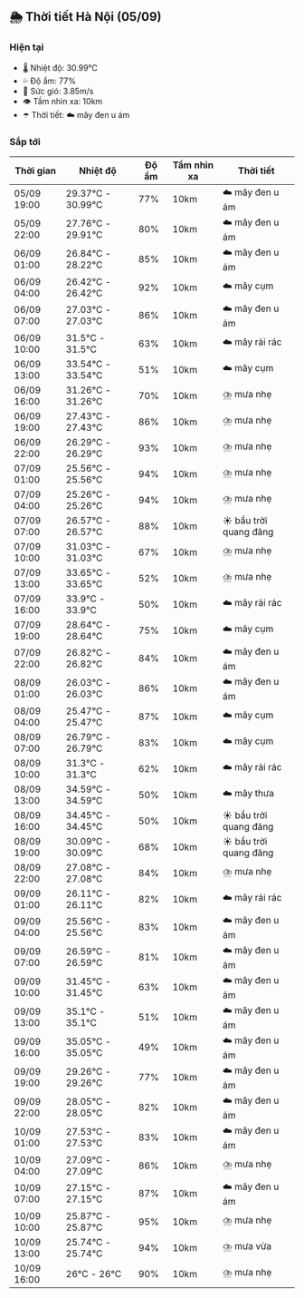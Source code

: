 ## 🌦️ Thời tiết Hà Nội (05/09)

### Hiện tại

- 🌡️ Nhiệt độ: 30.99℃
- 💦 Độ ẩm: 77%
- 💨 Sức gió: 3.85m/s
- 👁️ Tầm nhìn xa: 10km
- ☂️ Thời tiết: ☁️ mây đen u ám

### Sắp tới

| Thời gian | Nhiệt độ | Độ ẩm | Tầm nhìn xa | Thời tiết |
| --- | --- | --- | --- | --- |
| 05/09 19:00 | 29.37℃ - 30.99℃ | 77% | 10km | ☁️ mây đen u ám |
| 05/09 22:00 | 27.76℃ - 29.91℃ | 80% | 10km | ☁️ mây đen u ám |
| 06/09 01:00 | 26.84℃ - 28.22℃ | 85% | 10km | ☁️ mây đen u ám |
| 06/09 04:00 | 26.42℃ - 26.42℃ | 92% | 10km | ☁️ mây cụm |
| 06/09 07:00 | 27.03℃ - 27.03℃ | 86% | 10km | ☁️ mây đen u ám |
| 06/09 10:00 | 31.5℃ - 31.5℃ | 63% | 10km | ☁️ mây rải rác |
| 06/09 13:00 | 33.54℃ - 33.54℃ | 51% | 10km | ☁️ mây cụm |
| 06/09 16:00 | 31.26℃ - 31.26℃ | 70% | 10km | ⛈️ mưa nhẹ |
| 06/09 19:00 | 27.43℃ - 27.43℃ | 86% | 10km | ⛈️ mưa nhẹ |
| 06/09 22:00 | 26.29℃ - 26.29℃ | 93% | 10km | ⛈️ mưa nhẹ |
| 07/09 01:00 | 25.56℃ - 25.56℃ | 94% | 10km | ⛈️ mưa nhẹ |
| 07/09 04:00 | 25.26℃ - 25.26℃ | 94% | 10km | ⛈️ mưa nhẹ |
| 07/09 07:00 | 26.57℃ - 26.57℃ | 88% | 10km | ☀️ bầu trời quang đãng |
| 07/09 10:00 | 31.03℃ - 31.03℃ | 67% | 10km | ⛈️ mưa nhẹ |
| 07/09 13:00 | 33.65℃ - 33.65℃ | 52% | 10km | ⛈️ mưa nhẹ |
| 07/09 16:00 | 33.9℃ - 33.9℃ | 50% | 10km | ☁️ mây rải rác |
| 07/09 19:00 | 28.64℃ - 28.64℃ | 75% | 10km | ☁️ mây cụm |
| 07/09 22:00 | 26.82℃ - 26.82℃ | 84% | 10km | ☁️ mây đen u ám |
| 08/09 01:00 | 26.03℃ - 26.03℃ | 86% | 10km | ☁️ mây đen u ám |
| 08/09 04:00 | 25.47℃ - 25.47℃ | 87% | 10km | ☁️ mây cụm |
| 08/09 07:00 | 26.79℃ - 26.79℃ | 83% | 10km | ☁️ mây cụm |
| 08/09 10:00 | 31.3℃ - 31.3℃ | 62% | 10km | ☁️ mây rải rác |
| 08/09 13:00 | 34.59℃ - 34.59℃ | 50% | 10km | ☁️ mây thưa |
| 08/09 16:00 | 34.45℃ - 34.45℃ | 50% | 10km | ☀️ bầu trời quang đãng |
| 08/09 19:00 | 30.09℃ - 30.09℃ | 68% | 10km | ☀️ bầu trời quang đãng |
| 08/09 22:00 | 27.08℃ - 27.08℃ | 84% | 10km | ⛈️ mưa nhẹ |
| 09/09 01:00 | 26.11℃ - 26.11℃ | 82% | 10km | ☁️ mây rải rác |
| 09/09 04:00 | 25.56℃ - 25.56℃ | 83% | 10km | ☁️ mây đen u ám |
| 09/09 07:00 | 26.59℃ - 26.59℃ | 81% | 10km | ☁️ mây đen u ám |
| 09/09 10:00 | 31.45℃ - 31.45℃ | 63% | 10km | ☁️ mây đen u ám |
| 09/09 13:00 | 35.1℃ - 35.1℃ | 51% | 10km | ☁️ mây đen u ám |
| 09/09 16:00 | 35.05℃ - 35.05℃ | 49% | 10km | ☁️ mây đen u ám |
| 09/09 19:00 | 29.26℃ - 29.26℃ | 77% | 10km | ☁️ mây đen u ám |
| 09/09 22:00 | 28.05℃ - 28.05℃ | 82% | 10km | ☁️ mây đen u ám |
| 10/09 01:00 | 27.53℃ - 27.53℃ | 83% | 10km | ☁️ mây đen u ám |
| 10/09 04:00 | 27.09℃ - 27.09℃ | 86% | 10km | ⛈️ mưa nhẹ |
| 10/09 07:00 | 27.15℃ - 27.15℃ | 87% | 10km | ☁️ mây đen u ám |
| 10/09 10:00 | 25.87℃ - 25.87℃ | 95% | 10km | ⛈️ mưa nhẹ |
| 10/09 13:00 | 25.74℃ - 25.74℃ | 94% | 10km | ⛈️ mưa vừa |
| 10/09 16:00 | 26℃ - 26℃ | 90% | 10km | ⛈️ mưa nhẹ |

